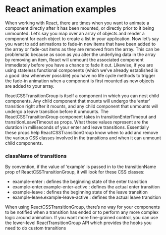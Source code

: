 # React animation examples

When working with React, there are times when you want to animate a component directly after it has been mounted, or directly prior to it being unmounted. Let’s say you map over an array of objects and render a component for each object to create a list in your application. Now let’s say you want to add animations to fade-in new items that have been added to the array or fade-out items as they are removed from the array. This can be problematic because as soon as you alter the underlying data in the array by removing an item, React will unmount the associated component immediately before you have a chance to fade it out. Likewise, if you are using stateless functional components (which we’ve already established is a good idea whenever possible) you have no life cycle methods to trigger the fade-in animation when a component is first mounted as new objects are added to your array.

ReactCSSTransitionGroup is itself a component in which you can nest child components. Any child component that mounts will undergo the ‘enter’ transition right after it mounts, and any child component that unmounts will undergo a leave transition before it unmounts. The ReactCSSTransitionGroup component takes in transitionEnterTimeout and transitionLeaveTimeout as props. What these values represent are the duration in milliseconds of your enter and leave transitions. Essentially these props help ReactCSSTransitionGroup know when to add and remove the various CSS classes involved in the transitions and when it can unmount child components.

### className of transitions
By convention, if the value of ‘example’ is passed in to the transitionName prop of ReactCSSTransitionGroup, it will look for these CSS classes:

* example-enter : defines the beginning state of the enter transition
* example-enter.example-enter-active : defines the actual enter transition
* example-leave : defines the beginning state of the leave transition
* example-leave.example-leave-active : defines the actual leave transition



When using ReactCSSTransitionGroup, there’s no way for your components to be notified when a transition has ended or to perform any more complex logic around animation. If you want more fine-grained control, you can use the lower-level ReactTransitionGroup API which provides the hooks you need to do custom transitions